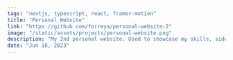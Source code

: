 ```yaml
---
tags: "nextjs, typescript, react, framer-motion"
title: "Personal Website"
link: "https://github.com/forreya/personal-website-2"
image: "/static/assets/projects/personal-website.png"
description: "My 2nd personal website. Used to showcase my skills, side-projects and allow people to easily get into contact with me."
date: "Jun 18, 2023"
---
```


